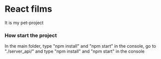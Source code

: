 # React films
It is my pet-project

### How start the project
In the main folder, type "npm install" and "npm start" in the console, 
go to "./server_api/" and type "npm install" and "npm start" in the console
